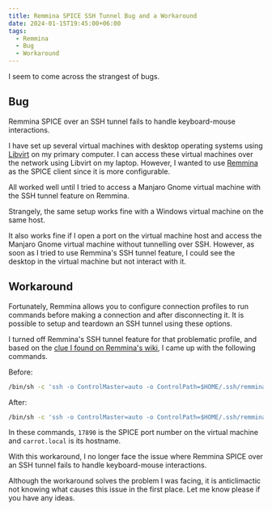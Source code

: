 ```yaml
---
title: Remmina SPICE SSH Tunnel Bug and a Workaround
date: 2024-01-15T19:45:00+06:00
tags:
  - Remmina
  - Bug
  - Workaround
---
```


I seem to come across the strangest of bugs.

## Bug

Remmina SPICE over an SSH tunnel fails to handle keyboard-mouse interactions.

I have set up several virtual machines with desktop operating systems using [Libvirt](https://libvirt.org/) on my primary computer. I can access these virtual machines over the network using Libvirt on my laptop. However, I wanted to use [Remmina](https://www.remmina.org/) as the SPICE client since it is more configurable.

All worked well until I tried to access a Manjaro Gnome virtual machine with the SSH tunnel feature on Remmina.

Strangely, the same setup works fine with a Windows virtual machine on the same host.

It also works fine if I open a port on the virtual machine host and access the Manjaro Gnome virtual machine without tunnelling over SSH. However, as soon as I tried to use Remmina's SSH tunnel feature, I could see the desktop in the virtual machine but not interact with it.

## Workaround

Fortunately, Remmina allows you to configure connection profiles to run commands before making a connection and after disconnecting it. It is possible to setup and teardown an SSH tunnel using these options.

I turned off Remmina's SSH tunnel feature for that problematic profile, and based on the [clue I found on Remmina's wiki](https://gitlab.com/Remmina/Remmina/-/wikis/Usage/Remmina-ssh-wizardry), I came up with the following commands.

Before:

``` sh {linenos=false}
/bin/sh -c 'ssh -o ControlMaster=auto -o ControlPath=$HOME/.ssh/remmina-tunnel-%r@%h:%p -4fnN -L 17890:localhost:17890 carrot.local'
```

After:

``` sh {linenos=false}
/bin/sh -c 'ssh -o ControlMaster=auto -o ControlPath=$HOME/.ssh/remmina-tunnel-%r@%h:%p -4fnN -O exit carrot.local'
```

In these commands, `17890` is the SPICE port number on the virtual machine and `carrot.local` is its hostname.

With this workaround, I no longer face the issue where Remmina SPICE over an SSH tunnel fails to handle keyboard-mouse interactions.

Although the workaround solves the problem I was facing, it is anticlimactic not knowing what causes this issue in the first place. Let me know please if you have any ideas.
